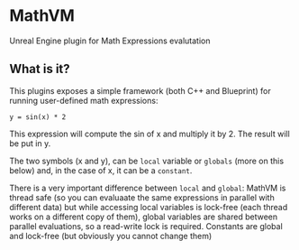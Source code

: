 # MathVM

Unreal Engine plugin for Math Expressions evalutation

## What is it?
This plugins exposes a simple framework (both C++ and Blueprint) for running user-defined math expressions:

```
y = sin(x) * 2
```

This expression will compute the sin of x and multiply it by 2. The result will be put in y.

The two symbols (x and y), can be `local` variable or `globals` (more on this below) and, in the case of x, it can be a `constant`.

There is a very important difference between `local` and `global`: MathVM is thread safe (so you can evaluaate the same expressions in parallel with different data) but while accessing local variables is lock-free (each
thread works on a different copy of them), global variables are shared between parallel evaluations, so a read-write lock is required. Constants are global and lock-free (but obviously you cannot change them)


